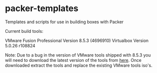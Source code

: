 # packer-templates
Templates and scripts for use in building boxes with Packer

Current build tools:

VMware Fusion Professional Version 8.5.3 (4696910)
Virtualbox Version 5.0.26 r108824

Note: Due to a bug in the version of VMware tools shipped with 8.5.3
you will need to download the latest version of the tools from
[here](https://my.vmware.com/group/vmware/details?downloadGroup=VMTOOLS1010&productId=491).
Once downloaded extract the tools and replace the existing VMware tools
iso's.
